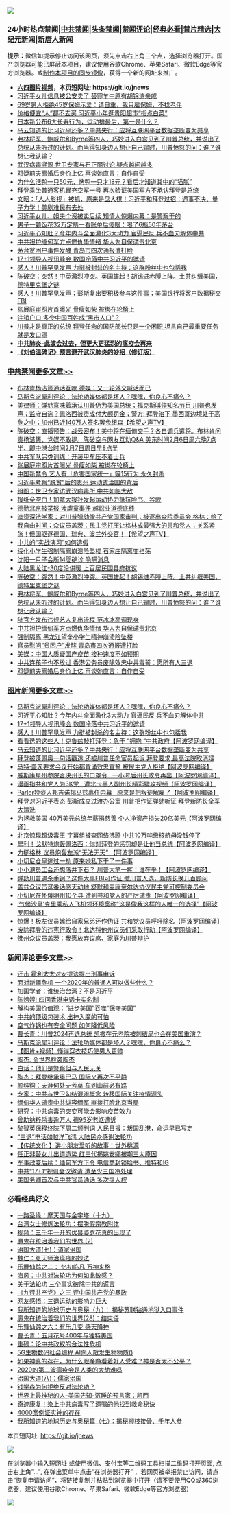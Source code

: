 ![](https://raw.githubusercontent.com/fqnews/bnews/master/64photo/fqnews-qr.jpg)

<div id="tt">
<h3>24小时热点禁闻|<a href="#%E4%B8%AD%E5%85%B1%E7%A6%81%E9%97%BB%E6%9B%B4%E5%A4%9A%E6%96%87%E7%AB%A0">中共禁闻</a>|<a href="#%E5%9B%BE%E7%89%87%E6%96%B0%E9%97%BB%E6%9B%B4%E5%A4%9A%E6%96%87%E7%AB%A0">头条禁闻</a>|<a href="#%E6%96%B0%E9%97%BB%E8%AF%84%E8%AE%BA%E6%9B%B4%E5%A4%9A%E6%96%87%E7%AB%A0">禁闻评论|<a href="#%E5%BF%85%E7%9C%8B%E7%BB%8F%E5%85%B8%E5%A5%BD%E6%96%87">经典必看|<a href="/video.md#%E7%A6%81%E7%89%87%E7%B2%BE%E9%80%89">禁片精选</a>|<a href="https://github.com/fqnews/djy/blob/master/gb/nf1351518.md#1">大纪元新闻</a>|<a href="https://github.com/fqnews/ntdtv/blob/master/gb/prog204.md#1">新唐人新闻</a></h3>
<div><b>提示：</b>微信如提示停止访问该网页，须先点击右上角三个点，选择浏览器打开。国产浏览器可能已屏蔽本项目，建议使用谷歌Chrome、苹果Safari、微软Edge等官方浏览器。或<a href="https://github.com/fqnews/bnews/blob/master/%E5%88%B6%E4%BD%9Cgit%E7%A6%81%E9%97%BB%E9%95%9C%E5%83%8F.md">制作本项目的同步镜像</a>，获得一个新的网址来推广。</div>
<ul>
<li><b><a href="http://d1.bdrive.tk/64.mp4" target="_blank">六四图片视频</a>，本页短网址: https://git.io/jnews</b></li>
<li><a href="/cnnews/20210206/1482810.md">习近平女儿信息被公安卖了 替罪羊中原有胡锦涛亲戚</a></li>
<li><a href="/lifebaike/20210206/1482528.md">69岁男人拒绝45岁保姆示爱：请自重，我只雇保姆，不找老伴</a></li>
<li><a href="/cbnews/20210206/1482627.md">价格便宜“人”都不去买 习近平小年逛贵阳超市“指点白菜”</a></li>
<li><a href="/health/20210206/1482617.md">日本新公布6大长寿行为，运动排最后，第一是什么？</a></li>
<li><a href="/topimagenews/20210206/1482626.md">马云知道的比习近平还多？中共央行：应将互联网平台数据垄断变为共享</a></li>
<li><a href="/cbnews/20210206/1482802.md">弗林将军、鲍威尔和Byrne等四人，巧妙进入白宫见到了川普总统，并说出了总统从未听过的计划。而当得知身边人想让自己输时，川普愤怒的问：谁？谁想让我认输？</a></li>
<li><a href="/cbnews/20210206/1482682.md">武汉病毒溯源 世卫专家与石正丽讨论 疑点越问越多</a></li>
<li><a href="/cbnews/20210206/1482706.md">邓婕前夫离婚后身价上亿 再谈她直言：自作自受</a></li>
<li><a href="/lifebaike/20210206/1482564.md">为什么活鸭一只50元，烤鸭一只才18元？看后才知道其中的“猫腻”</a></li>
<li><a href="/bannedvideo/20210206/1482780.md">拜登乘坐普通客机冒充空军一号    再次验证美国军方不承认拜登是总统</a></li>
<li><a href="/cbnews/20210206/1482523.md">文昭：「人人影视」被抓，原来是盘大棋！习近平和拜登过招：遇事不决、量子力学！美剧难民有去处</a></li>
<li><a href="/comments/20210207/1482907.md">习近平女儿、姐夫个资被卖后续 知情人惊爆内幕：是警察干的</a></li>
<li><a href="/baitai/20210206/1482717.md">男子一顿饭花32万定睛一看账单后傻眼：喝了6瓶50年茅台</a></li>
<li><a href="/topimagenews/20210207/1482968.md">习近平心知肚？今年内斗全面激化3大动力 官逼民反 兵不血刃解体中共</a></li>
<li><a href="/cbnews/20210206/1482747.md">中共袒护缅甸军方点燃仇华情绪 华人为自保谴责北京</a></li>
<li><a href="/cbnews/20210206/1482640.md">茅台贫困户事件发酵 青岛市四次通报遭打脸</a></li>
<li><a href="/topimagenews/20210207/1482958.md">17+1领导人视讯峰会 数国冷落中共习近平的邀请</a></li>
<li><a href="/topimagenews/20210206/1482681.md">感人！川普罕见发声 力挺被封杀的名主持：这群粉丝中也包括我</a></li>
<li><a href="/cbnews/20210206/1482808.md">陈破空：突然！中英激烈冲突。英国雄起！胡锡进赤膊上阵。土共纠缠美国，德特里克堡之谜</a></li>
<li><a href="/cnnews/20210206/1482792.md">感人！川普罕见发声；彭斯复出要积极参与这件事；美国银行将客户数据秘交FBI</a></li>
<li><a href="/cbnews/20210207/1482985.md">张展庭审照片首曝光 骨瘦如柴 被绑在轮椅上</a></li>
<li><a href="/cbnews/20210206/1482580.md">注销户口 多少中国百姓成“黑市人口”？</a></li>
<li><a href="/bannedvideo/20210206/1482638.md">川普才是真正的总统 拜登任命的国防部长只是一个闲职 坦言自己最重要任务就是发口罩</a></li>
<li><b><a href="/comments/20200211/1275071.md" target="_blank">中共肺炎-此波会过去，但更大更猛烈的瘟疫会再来</a></b></li>
<li><b><a href="/comments/20200207/1272816.md" target="_blank">《刘伯温碑记》预言避开武汉肺炎的妙招（修订版）</a></b></li>
</ul>
</div>

<div class="catlist">
<h3><a href="/cbnews/" target="_blank">中共禁闻</a><span><a href="/cbnews/" target="_blank" rel="nofollow">更多文章>></a></span></h3>
<ul>
<li><a href="/cbnews/20210207/1483061.md" target="_blank">布林肯杨洁篪通话互呛 德媒：又一轮外交喊话而已</a></li>
<li><a href="/comments/20210207/1482940.md" target="_blank">马斯克派犀利评论：法轮功媒体都是坏人？嘿嘿，你良心不痛么？</a></li>
<li><a href="/cbnews/20210207/1483013.md" target="_blank">美律师：弹劾意味着承认川普仍为美国总统；福克斯叫停知名节目  川普也发声；监守自盗？佩洛西被责成付大额罚金；警方: 拜登治下 墨西哥边境处于高危之中；加州已近140万人签名罢免纽森【希望之声TV】</a></li>
<li><a href="/cbnews/20210207/1482997.md" target="_blank">陈破空：直播预告：战云密布！美中将在缅甸交手？各自调兵遣将。布林肯问责杨洁篪，党媒不敢提。陈破空与网友互动Q&amp;A 美东时间2月6日周六晚7点半、即中港台时间2月7日周日早8点半</a></li>
<li><a href="/cbnews/20210207/1482986.md" target="_blank">中共军队另类训练：开装甲车压不着士兵</a></li>
<li><a href="/cbnews/20210207/1482985.md" target="_blank">张展庭审照片首曝光 骨瘦如柴 被绑在轮椅上</a></li>
<li><a href="/cbnews/20210207/1482959.md" target="_blank">中国新禁令 艺人有「危害国家统一」等15行为 永久封杀</a></li>
<li><a href="/cbnews/20210207/1482946.md" target="_blank">习近平考察“脱贫”后的贵州 运动式治国的背后</a></li>
<li><a href="/cbnews/20210206/1482902.md" target="_blank">组图：世卫专家访武汉病毒所 中共如临大敌</a></li>
<li><a href="/cbnews/20210206/1482896.md" target="_blank">报纸全空白！加拿大报社发起运动协力抵抗脸书、谷歌</a></li>
<li><a href="/cbnews/20210206/1482883.md" target="_blank">德勤北京被举报 涉虐童事件 越职业道德底线</a></li>
<li><a href="/cbnews/20210206/1482819.md" target="_blank">澳资深法学家：对川普弹劾像共产党国家审判；被逐出众院委员会 格林：给了我自由时间；众议员盖茨：民主党打压让格林成最强大的共和党人；关系紧张！俄国驱逐德国、瑞典、波兰外交官！【希望之声TV】</a></li>
<li><a href="/cbnews/20210206/1482815.md" target="_blank">中共的“实战演习”如何造假</a></li>
<li><a href="/cbnews/20210206/1482814.md" target="_blank">绥化小学生强制隔离崩溃险坠楼 石家庄隔离变扫荡</a></li>
<li><a href="/cbnews/20210206/1482763.md" target="_blank">沈阳一月子会所14婴确诊 隐瞒消息</a></li>
<li><a href="/cbnews/20210206/1482765.md" target="_blank">大陆黑龙江-30度没供暖 上百居民围县府抗议</a></li>
<li><a href="/cbnews/20210206/1482808.md" target="_blank">陈破空：突然！中英激烈冲突。英国雄起！胡锡进赤膊上阵。土共纠缠美国，德特里克堡之谜</a></li>
<li><a href="/cbnews/20210206/1482802.md" target="_blank">弗林将军、鲍威尔和Byrne等四人，巧妙进入白宫见到了川普总统，并说出了总统从未听过的计划。而当得知身边人想让自己输时，川普愤怒的问：谁？谁想让我认输？</a></li>
<li><a href="/cbnews/20210206/1482766.md" target="_blank">陆官方发布违规艺人复出流程 范冰冰高调现身</a></li>
<li><a href="/cbnews/20210206/1482747.md" target="_blank">中共袒护缅甸军方点燃仇华情绪 华人为自保谴责北京</a></li>
<li><a href="/cbnews/20210206/1482743.md" target="_blank">强制隔离 黑龙江望奎小学生精神崩溃险坠楼</a></li>
<li><a href="/cbnews/20210206/1482738.md" target="_blank">官员慰问“贫困户”发酵 青岛市四次通报遭打脸</a></li>
<li><a href="/cbnews/20210206/1482737.md" target="_blank">美媒：中国人质疑国产疫苗 接种速度不如预期</a></li>
<li><a href="/cbnews/20210206/1482736.md" target="_blank">中共连孩子也不放过 香港公务员废除效忠中共毒誓：愿所有人三退</a></li>
<li><a href="/cbnews/20210206/1482706.md" target="_blank">邓婕前夫离婚后身价上亿 再谈她直言：自作自受</a></li>

</ul>
</div>
<div class="catlist">
<h3><a href="/topimagenews/" target="_blank">图片新闻</a><span><a href="/topimagenews/" target="_blank" rel="nofollow">更多文章>></a></span></h3>
<ul>
<li><a href="/comments/20210207/1482940.md" target="_blank">马斯克派犀利评论：法轮功媒体都是坏人？嘿嘿，你良心不痛么？</a></li>
<li><a href="/topimagenews/20210207/1482968.md" target="_blank">习近平心知肚？今年内斗全面激化3大动力 官逼民反 兵不血刃解体中共</a></li>
<li><a href="/topimagenews/20210207/1482958.md" target="_blank">17+1领导人视讯峰会 数国冷落中共习近平的邀请</a></li>
<li><a href="/topimagenews/20210206/1482681.md" target="_blank">感人！川普罕见发声 力挺被封杀的名主持：这群粉丝中也包括我</a></li>
<li><a href="/topimagenews/20210206/1482679.md" target="_blank">看看选的这些人！克鲁兹敲打拜登：急于 &#8220;拥抱 &#8220;中共政府【阿波罗网编译】</a></li>
<li><a href="/topimagenews/20210206/1482626.md" target="_blank">马云知道的比习近平还多？中共央行：应将互联网平台数据垄断变为共享</a></li>
<li><a href="/topimagenews/20210206/1482318.md" target="_blank">拜登被蓬佩奥一句话戳透 还被川普任命官员起诉 拜登要求,最高法院取消辩</a></li>
<li><a href="/topimagenews/20210206/1482281.md" target="_blank">马特·盖茨要求会议开始都背诵效忠宣誓 被民主党人拒绝【阿波罗网编译】</a></li>
<li><a href="/topimagenews/20210205/1482180.md" target="_blank">威斯康星州参院否决州长的口罩令   一小时后州长政令再出【阿波罗网编译】</a></li>
<li><a href="/topimagenews/20210205/1482146.md" target="_blank">漫画指共和党人为3K党   遭北卡黑人副州长精彩猛攻视频【阿波罗网编译】</a></li>
<li><a href="/topimagenews/20210205/1482118.md" target="_blank">Parler投资人邦吉诺揭马兹离任内幕   原来是把叛徒解雇了【阿波罗网编译】</a></li>
<li><a href="/topimagenews/20210205/1482097.md" target="_blank">拜登对习近平表态 彭斯成立过渡办公室 川普拒作证弹劾听证 拜登新防长全军大清洗</a></li>
<li><a href="/topimagenews/20210205/1482080.md" target="_blank">为拯救美国 40万美元总统年薪捐慈善 个人净资产损失20亿美元【阿波罗网编译】</a></li>
<li><a href="/topimagenews/20210205/1482006.md" target="_blank">北京惊现超级毒王 字幕组被查网络沸腾 中共10万吨级核航母没钱停了</a></li>
<li><a href="/topimagenews/20210205/1482005.md" target="_blank">犀利！戈默特炮轰佩洛西：你对拜登的惩罚却是让他当总统【阿波罗网编译】</a></li>
<li><a href="/topimagenews/20210205/1481968.md" target="_blank">力挺格林 议员炮轰左派“无法无天” 【阿波罗网编译】</a></li>
<li><a href="/topimagenews/20210205/1481934.md" target="_blank">小切尼仓皇逃过一劫 原来她私下干了一件事</a></li>
<li><a href="/topimagenews/20210205/1481933.md" target="_blank">小小演员工会还想落井下石？ 川普大笔一挥：谁在乎！【阿波罗网编译】</a></li>
<li><a href="/topimagenews/20210205/1481637.md" target="_blank">弹劾川普遇杀手锏？这件大事FBI可作证 撤川普人选，新防长换几百顾问</a></li>
<li><a href="/topimagenews/20210204/1481482.md" target="_blank">盖兹众议员这番话感天动地 舒默和麦康奈尔达协议民主党可控制委员会</a></li>
<li><a href="/topimagenews/20210204/1481389.md" target="_blank">小切尼在怀俄明州10个县 遭到共和党人的严厉谴责【阿波罗网编译】</a></li>
<li><a href="/topimagenews/20210204/1481386.md" target="_blank">‘气候沙皇’克里乘私人飞机领环境奖称“这是像我这样的人唯一的选择”【阿波罗网编译】</a></li>
<li><a href="/topimagenews/20210204/1481340.md" target="_blank">惊爆！极左议员嫁给自家兄弟还作伪证 共和党议员呼吁除名【阿波罗网编译】</a></li>
<li><a href="/topimagenews/20210204/1481230.md" target="_blank">废除拜登的违宪行政令！北达科他州议员们采取行动【阿波罗网编译】</a></li>
<li><a href="/topimagenews/20210204/1481197.md" target="_blank">佛州众议员盖茨：我愿放弃议席、家庭为川普辩护</a></li>

</ul>
</div>
<div class="catlist">
<h3><a href="/comments/" target="_blank">新闻评论</a><span><a href="/comments/" target="_blank" rel="nofollow">更多文章>></a></span></h3>
<ul>
<li><a href="/comments/20210207/1483095.md" target="_blank">还击 霍利太太对安提法提出刑事申诉</a></li>
<li><a href="/comments/20210207/1483080.md" target="_blank">面对新疆危机 一个2020年的普通人可以做些什么？</a></li>
<li><a href="/comments/20210207/1483078.md" target="_blank">加国学者：谁统治台湾？不是习近平</a></li>
<li><a href="/comments/20210207/1483077.md" target="_blank">陈娉婷: 四问香港电话卡实名制</a></li>
<li><a href="/comments/20210207/1483053.md" target="_blank">解构美国价值观：“进步美国”吞噬“保守美国”</a></li>
<li><a href="/comments/20210207/1483052.md" target="_blank">中共的顶级包装术 出神入魔的可怕</a></li>
<li><a href="/comments/20210207/1483043.md" target="_blank">空气炸锅也有安全问题 如何降低风险</a></li>
<li><a href="/comments/20210207/1483041.md" target="_blank">曹长青：川普2024再选总统 凯撒在元老院被刺结局也会在美国重演？</a></li>
<li><a href="/comments/20210207/1482940.md" target="_blank">马斯克派犀利评论：法轮功媒体都是坏人？嘿嘿，你良心不痛么？</a></li>
<li><a href="/comments/20210207/1483033.md" target="_blank">【图片+视频】懂得穿衣技巧使男人更帅</a></li>
<li><a href="/comments/20210207/1483030.md" target="_blank">陶杰: 全世界抄袭陶杰</a></li>
<li><a href="/comments/20210207/1483018.md" target="_blank">白话：他们是警察但与人民无关</a></li>
<li><a href="/comments/20210207/1483017.md" target="_blank">陶杰：拜登继承奥巴马 国际又再次不平静</a></li>
<li><a href="/comments/20210207/1483016.md" target="_blank">颜纯鈎：天涯何处无芳草 车到山前必有路</a></li>
<li><a href="/comments/20210207/1483010.md" target="_blank">专家：中共与世卫勾结混淆概念 转移国际关注疫情源头</a></li>
<li><a href="/comments/20210207/1483008.md" target="_blank">缅甸华人谴责中共纵容缅军 直接打脸北京当局</a></li>
<li><a href="/comments/20210207/1483007.md" target="_blank">研究：中共病毒的突变可能会影响疫苗效力</a></li>
<li><a href="/comments/20210207/1483006.md" target="_blank">曾助纳粹杀害逾万人 德95岁老妪遭诉</a></li>
<li><a href="/comments/20210207/1483005.md" target="_blank">黎智英保释终院下周二颁判词 人民日报：叛国乱港，命运早已写定</a></li>
<li><a href="/comments/20210207/1482996.md" target="_blank">“三退”电话如越洋飞鸿 大陆民众感谢法轮功</a></li>
<li><a href="/comments/20210207/1482991.md" target="_blank">【传统文化 】讲小朋友爱听的故事：世外桃源</a></li>
<li><a href="/comments/20210207/1482990.md" target="_blank">任正非替女儿出道造势 红三代揭姚安娜被嘲三大原因</a></li>
<li><a href="/comments/20210207/1482979.md" target="_blank">军事政变后续：缅甸军方下令 电信商封锁脸书、推特和IG</a></li>
<li><a href="/comments/20210207/1482974.md" target="_blank">中共“17+1”视讯会议邀请 遭至少三国冷处理</a></li>
<li><a href="/comments/20210207/1482964.md" target="_blank">美国务卿首次与中共官员通话 多次提人权</a></li>

</ul>
</div>

<div class="catlist">
<h3>必看经典好文</h3>
<ul>
<li><a href="/topimagenews/20180327/919935.md" target="_blank">一路圣缘：摩天国与金字塔（十九）</a></li>
<li><a href="/cbnews/20200610/1342772.md" target="_blank">台湾女士修炼法轮功：摆脱假宗教附体</a></li>
<li><a href="/aomi/qiwen/20151223/484507.md" target="_blank">视频：三千年一开的优昙婆罗花真的出现了</a></li>
<li><a href="/topimagenews/20180520/944940.md" target="_blank">魔鬼在统治着我们的世界 (2)</a></li>
<li><a href="/cbnews/20190424/913985.md" target="_blank">治国大道(七)：道家治国</a></li>
<li><a href="/comments/20200224/1282494.md" target="_blank">魏仁：张天师治瘟疫的妙法</a></li>
<li><a href="/tculture/20170711/790081.md" target="_blank">乐舞仙踪之二： 忆初临凡 万神来格</a></li>
<li><a href="/comments/20191218/1228234.md" target="_blank">海风：中共对法轮功为何如此敏感？</a></li>
<li><a href="/cbnews/20200703/1354907.md" target="_blank">关于法轮功 三个事实破除中共的谎言</a></li>
<li><a href="/bookonline/20131116/201054.md" target="_blank">《九评共产党》之三 评中国共产党的暴政</a></li>
<li><a href="/cbnews/20200126/1265515.md" target="_blank">网友感悟：三退运动的影响力巨大</a></li>
<li><a href="/topimagenews/20180325/919134.md" target="_blank">我所知道的地球历史与奥秘（九）： 揭秘苏联钻通地狱入口事件</a></li>
<li><a href="/comments/20181228/1054609.md" target="_blank">魔鬼在统治着我们的世界(28)：结束语</a></li>
<li><a href="/tculture/20190101/792146.md" target="_blank">乐舞仙踪之六：有乐几变 感天降神</a></li>
<li><a href="/comments/20200713/1359796.md" target="_blank">曹长青：五月花号400年与独特美国</a></li>
<li><a href="/comments/20200705/783271.md" target="_blank">重磅：论中共政权的合法性危机</a></li>
<li><a href="/topimagenews/20200527/1335347.md" target="_blank">5G生物数码社会编程 AI向人散发生物物质()</a></li>
<li><a href="/comments/20200623/1346844.md" target="_blank">如果神真的存在，为什么眼睁睁看着好人受难？神是否太不公平？</a></li>
<li><a href="/comments/20200712/1359432.md" target="_blank">2020的第二波瘟疫会是人类的大劫难吗</a></li>
<li><a href="/cbnews/20190424/914482.md" target="_blank">治国大道(八)：儒家治国</a></li>
<li><a href="/comments/20210123/1473430.md" target="_blank">钱学森为何拒绝反对法轮功？</a></li>
<li><a href="/comments/20200605/783244.md" target="_blank">世界上最神秘的人-美国先知-沉睡的预言家：凯西</a></li>
<li><a href="/topimagenews/20210131/1478453.md" target="_blank">奇迹康复！染上中共病毒写了遗嘱的他找到救命秘诀</a></li>
<li><a href="/lifebaike/20201113/1430218.md" target="_blank">4000案例证实神的存在</a></li>
<li><a href="/topimagenews/20171210/868397.md" target="_blank">我所知道的地球历史与奥秘篇（七）：揭秘柳枝接骨、千年人参</a></li>

</ul>
</div>

本页短网址: https://git.io/jnews

![](https://raw.githubusercontent.com/fqnews/bnews/master/64photo/fqnews-qr.jpg)

在浏览器中输入短网址 或使用微信、支付宝等二维码工具扫描二维码打开页面, 点击右上角"...", 在弹出菜单中点击“在浏览器打开”； 若网页被举报禁止访问，请点击“恢复申请访问”，将链接复制并粘贴到浏览器中打开（请不要使用QQ或360浏览器，建议使用谷歌Chrome、苹果Safari、微软Edge等官方浏览器）

![](https://raw.githubusercontent.com/fqnews/bnews/master/64photo/wx.jpg)